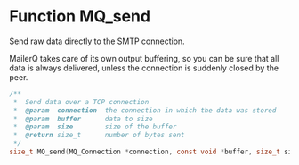 # Function MQ_send

Send raw data directly to the SMTP connection.

MailerQ takes care of its own output buffering, so you can be sure that all 
data is always delivered, unless the connection is suddenly closed by the peer.

```c
/**
 *  Send data over a TCP connection
 *  @param  connection  the connection in which the data was stored
 *  @param  buffer      data to size
 *  @param  size        size of the buffer
 *  @return size_t      number of bytes sent
 */
size_t MQ_send(MQ_Connection *connection, const void *buffer, size_t size);

```
